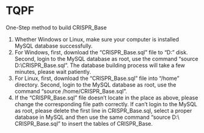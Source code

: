 # TQPF
One-Step method to build CRISPR_Base
1.	Whether Windows or Linux, make sure your computer is installed MySQL database successfully.
2.	For Windows, first, download the “CRISPR_Base.sql” file to “D:” disk. Second, login to the MySQL database as root, use the command “source D:\CRISPR_Base.sql”. The database building process will take a few minutes, please wait patiently.
3.	For Linux, first, download the “CRISPR_Base.sql” file into “/home” directory. Second, login to the MySQL database as root, use the command “source /home/CRISPR_Base.sql”. 
4.	If the “CRISPR_Base.sql” file doesn’t locate in the place as above, please change the corresponding file path correctly. If can’t login to the MySQL as root, please delete the first line in CRISPR_Base.sql, select a proper database in MySQL and then use the same command “source D:\ CRISPR_Base.sql” to insert the tables of CRISPR_Base.

